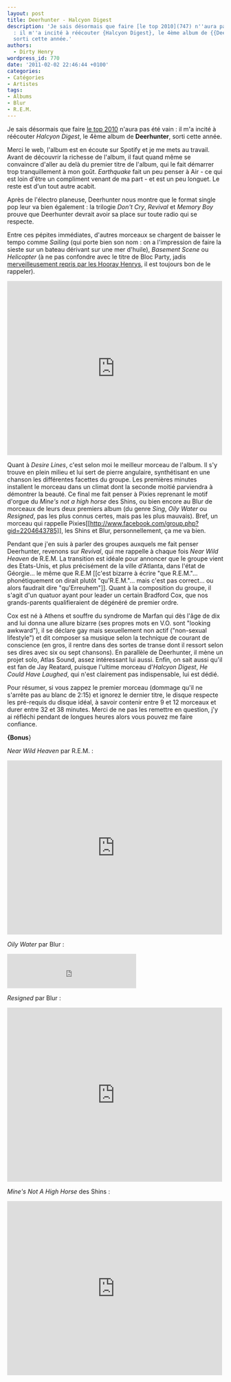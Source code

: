 ```yaml
---
layout: post
title: Deerhunter - Halcyon Digest
description: 'Je sais désormais que faire [le top 2010](747) n''aura pas été vain
  : il m''a incité à réécouter {Halcyon Digest}, le 4ème album de {{Deerhunter}},
  sorti cette année.'
authors:
  - Dirty Henry
wordpress_id: 770
date: '2011-02-02 22:46:44 +0100'
categories:
- Catégories
- Artistes
tags:
- Albums
- Blur
- R.E.M.
---
```

Je sais désormais que faire [le top 2010](747) n'aura pas été vain : il m'a incité à réécouter *Halcyon Digest*, le 4ème album de __Deerhunter__, sorti cette année.

Merci le web, l'album est en écoute sur Spotify et je me mets au travail. Avant de découvrir la richesse de l'album, il faut quand même se convaincre d'aller au delà du premier titre de l'album, qui le fait démarrer trop tranquillement à mon goût. *Earthquake* fait un peu penser à Air - ce qui est loin d'être un compliment venant de ma part - et est un peu longuet. Le reste est d'un tout autre acabit.

Après de l'électro planeuse, Deerhunter nous montre que le format single pop leur va bien également : la trilogie *Don't Cry*, *Revival* et *Memory Boy* prouve que Deerhunter devrait avoir sa place sur toute radio qui se respecte.

Entre ces pépites immédiates, d'autres morceaux se chargent de baisser le tempo comme *Sailing* (qui porte bien son nom : on a l'impression de faire la sieste sur un bateau dérivant sur une mer d'huile), *Basement Scene* ou *Helicopter* (à ne pas confondre avec le titre de Bloc Party, jadis [merveilleusement repris par les Hooray Henrys](237), il est toujours bon de le rappeler).

<iframe title="YouTube video player" class="youtube-player" type="text/html" width="500" height="405" src="http://www.youtube.com/embed/1mBSOtdOjoc?rel=0" frameborder="0" allowFullScreen></iframe>

Quant à *Desire Lines*, c'est selon moi le meilleur morceau de l'album. Il s'y trouve en plein milieu et lui sert de pierre angulaire, synthétisant en une chanson les différentes facettes du groupe. Les premières minutes installent le morceau dans un climat dont la seconde moitié parviendra à démontrer la beauté. Ce final me fait penser à Pixies reprenant le motif d'orgue du *Mine's not a high horse* des Shins, ou bien encore au Blur de morceaux de leurs deux premiers album (du genre *Sing*, *Oily Water* ou *Resigned*, pas les plus connus certes, mais pas les plus mauvais). Bref, un morceau qui rappelle Pixies[[http://www.facebook.com/group.php?gid=2204643785]], les Shins et Blur, personnellement, ça me va bien.

Pendant que j'en suis à parler des groupes auxquels me fait penser Deerhunter, revenons sur *Revival*, qui me rappelle à chaque fois *Near Wild Heaven* de R.E.M. La transition est idéale pour annoncer que le groupe vient des Etats-Unis, et plus précisément de la ville d'Atlanta, dans l'état de Géorgie... le même que R.E.M [[c'est bizarre à écrire "que R.E.M."... phonétiquement on dirait plutôt "qu'R.E.M."... mais c'est pas correct... ou alors faudrait dire "qu'Erreuhem"]]. Quant à la composition du groupe, il s'agit d'un quatuor ayant pour leader un certain Bradford Cox, que nos grands-parents qualifieraient de dégénéré de premier ordre.

Cox est né à Athens et souffre du syndrome de Marfan qui dès l'âge de dix and lui donna une allure bizarre (ses propres mots en V.O. sont "looking awkward"), il se déclare gay mais sexuellement non actif ("non-sexual lifestyle") et dit composer sa musique selon la technique de courant de conscience (en gros, il rentre dans des sortes de transe dont il ressort selon ses dires avec six ou sept chansons). En parallèle de Deerhunter, il mène un projet solo, Atlas Sound, assez intéressant lui aussi. Enfin, on sait aussi qu'il est fan de Jay Reatard, puisque l'ultime morceau d'*Halcyon Digest*, *He Could Have Laughed*, qui n'est clairement pas indispensable, lui est dédié.

Pour résumer, si vous zappez le premier morceau (dommage qu'il ne s'arrête pas au blanc de 2:15) et ignorez le dernier titre, le disque respecte les pré-requis du disque idéal, à savoir contenir entre 9 et 12 morceaux et durer entre 32 et 38 minutes. Merci de ne pas les remettre en question, j'y ai réfléchi pendant de longues heures alors vous pouvez me faire confiance.


__{Bonus__}

*Near Wild Heaven* par R.E.M. :

<iframe title="YouTube video player" class="youtube-player" type="text/html" width="500" height="405" src="http://www.youtube.com/embed/DBK_B6m0_tY?rel=0" frameborder="0" allowFullScreen></iframe>

*Oily Water* par Blur : 

<iframe src="https://embed.spotify.com/?uri=spotify:track:4tRXWl0OES4ZwHAvyiCqOX" width="300" height="80" frameborder="0" allowtransparency="true"></iframe>

*Resigned* par Blur :

<iframe title="YouTube video player" class="youtube-player" type="text/html" width="500" height="405" src="http://www.youtube.com/embed/sEolFeMAalY?rel=0" frameborder="0" allowFullScreen></iframe>

*Mine's Not A High Horse* des Shins :

<iframe title="YouTube video player" class="youtube-player" type="text/html" width="500" height="405" src="http://www.youtube.com/embed/CyqFhKpdNs0?rel=0" frameborder="0" allowFullScreen></iframe>
